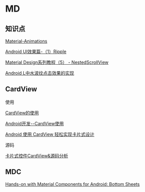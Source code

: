 # MD

## 知识点

[Material-Animations](https://github.com/lgvalle/Material-Animations)

[Android UI效果篇-（1）Ripple](https://www.jianshu.com/p/3339f0ebb335)

[Material Design系列教程（5） - NestedScrollView](https://www.jianshu.com/p/f55abc60a879)

[Android L中水波纹点击效果的实现](https://blog.csdn.net/singwhatiwanna/article/details/42614953)

## CardView

使用

[CardView的使用](https://www.jianshu.com/p/b105019028b6)

[Android开发--CardView使用](https://blog.csdn.net/smbroe/article/details/45285687)

[Android 使用 CardView 轻松实现卡片式设计](https://juejin.im/post/585cb758da2f600065815a10)

源码

[卡片式控件CardView&源码分析](https://blog.csdn.net/weiwozhiyi/article/details/54806543)

## MDC

[Hands-on with Material Components for Android: Bottom Sheets](https://medium.com/over-engineering/hands-on-with-material-components-for-android-bottom-sheet-970c5f0f1840)

